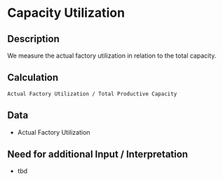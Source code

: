 # Capacity Utilization

## Description
We measure the actual factory utilization in relation to the total capacity.

## Calculation
`Actual Factory Utilization / Total Productive Capacity`

## Data
* Actual Factory Utilization

## Need for additional Input / Interpretation
* tbd

